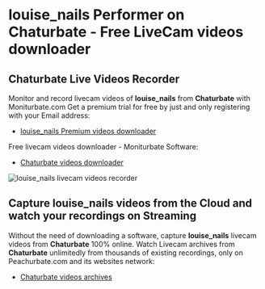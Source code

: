 # louise_nails Performer on Chaturbate - Free LiveCam videos downloader

## Chaturbate Live Videos Recorder

Monitor and record livecam videos of **louise_nails** from **Chaturbate** with Moniturbate.com
Get a premium trial for free by just and only registering with your Email address:
* [louise_nails Premium videos downloader](https://moniturbate.com/request-demo-licence-key.html)

Free livecam videos downloader - Moniturbate Software:
* [Chaturbate videos downloader](https://moniturbate.com/moniturbate-download-software.html)

![louise_nails livecam videos recorder](https://peachurnet.com/templates/moniturbate-software.png)


## Capture louise_nails videos from the Cloud and watch your recordings on Streaming

Without the need of downloading a software, capture **louise_nails** livecam videos from **Chaturbate** 100% online.
Watch Livecam archives from **Chaturbate** unlimitedly from thousands of existing recordings, only on Peachurbate.com and its websites network:
* [Chaturbate videos archives](https://peachurnet.com/)
